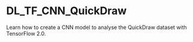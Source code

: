 # DL_TF_CNN_QuickDraw

Learn how to create a CNN model to analyse the QuickDraw dataset with TensorFlow 2.0.

